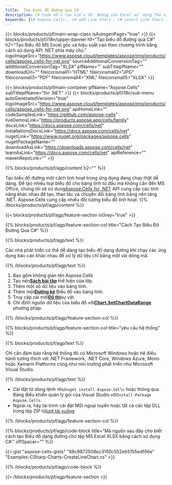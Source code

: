 ```yaml
---
title:  Tạo biểu đồ đường qua C#
description: C# Code mẫu tạo biểu đồ đường vào Excel sử dụng Thư viện .NET. Sử dụng mã này để tạo biểu đồ dạng đường cho MS Excel trong VB.NET, Asp.NET hoặc bất kỳ ứng dụng dựa trên .NET nào.
keywords: [C# Aspose.Cells., c# add Line Chart., c# insert Line Chart., c# create Line Chart]
---
```

{{< blocks/products/pf/main-wrap-class isAutogenPage="true" >}}
{{< blocks/products/pf/i18n/upper-banner h1="Tạo biểu đồ đường qua C#" h2="Tạo Biểu đồ MS Excel gốc và hiệu suất cao theo chương trình bằng cách sử dụng API .NET phía máy chủ." logoImageSrc="https://www.aspose.cloud/templates/aspose/img/products/cells/aspose_cells-for-net.svg" sourceAdditionalConversionTag="" additionalConversionTag="XLSX" pfName="" subTitlepfName="" downloadUrl="" fileiconsmall1="HTML" fileiconsmall2="JPG" fileiconsmall3="PDF" fileiconsmall4="XML" fileiconsmall5="XLSX" >}}

{{< blocks/products/pf/main-container pfName="Aspose.Cells" subTitlepfName="for .NET" >}}
{{< blocks/products/pf/i18n/sub-menu autoGeneratedVersion="true" logoImageSrc="https://www.aspose.cloud/templates/aspose/img/products/cells/aspose_cells-for-net.svg" apiHomeLink="" codeSamplesLink="https://github.com/aspose-cells" liveDemosLink="https://products.aspose.app/cells/family" docsLink="https://docs.aspose.com/cells/net" installationsDocsLink="https://docs.aspose.com/cells/net" nugetLink="https://www.nuget.org/packages/aspose.cells" nugetPackageName="" downloadAsLink="https://downloads.aspose.com/cells/net" learnAsLink="https://docs.aspose.com/cells/net" apiReference="" mavenRepoLink="" >}}

{{% blocks/products/pf/agp/content h2="" %}}

Tạo biểu đồ đường một cách linh hoạt trong ứng dụng đang chạy thật dễ dàng. Để tạo nhiều loại biểu đồ cho bảng tính từ đầu mà không cần đến MS Office, chúng tôi sẽ sử dụng[Aspose.Cells for .NET](https://products.aspose.com/cells/net) API cung cấp các tính năng khác nhau để tạo, thao tác và chuyển đổi bảng tính bằng nền tảng .NET. Aspose.Cells cung cấp nhiều đối tượng biểu đồ linh hoạt.
{{% /blocks/products/pf/agp/content %}}

{{< blocks/products/pf/agp/feature-section isGrey="true" >}}

{{% blocks/products/pf/agp/feature-section-col title="Cách Tạo Biểu Đồ Đường Qua C#" %}}

{{% blocks/products/pf/agp/text %}}

 Các nhà phát triển có thể dễ dàng tạo biểu đồ dạng đường khi chạy các ứng dụng báo cáo khác nhau để xử lý dữ liệu chỉ bằng một vài dòng mã.

{{% /blocks/products/pf/agp/text %}}

1. Bao gồm không gian tên Aspose.Cells
1.  Tạo nên[**Sách bài tập**](https://reference.aspose.com/cells/net/aspose.cells/workbook) thể hiện của lớp.
1. Thêm một số dữ liệu vào bảng tính.
1.  Thêm một[**Đường kẻ**](https://reference.aspose.com/cells/net/aspose.cells.charts/charttype) Biểu đồ vào bảng tính.
1.  Truy cập cái mới[**Đồ thị**](https://reference.aspose.com/cells/net/aspose.cells.charts/chart)sự vật.
1.  Chỉ định nguồn dữ liệu của biểu đồ với[**Chart.SetChartDataRange**](https://https://reference.aspose.com/cells/net/aspose.cells.charts/chart/methods/setchartdatarange) phương pháp.


{{% /blocks/products/pf/agp/feature-section-col %}}

{{% blocks/products/pf/agp/feature-section-col title="yêu cầu hệ thống" %}}

{{% blocks/products/pf/agp/text %}}

Chỉ cần đảm bảo rằng hệ thống đó có Microsoft Windows hoặc hệ điều hành tương thích với .NET Framework, .NET Core, Windows Azure, Mono hoặc Xamarin Platforms cũng như môi trường phát triển như Microsoft Visual Studio.

{{% /blocks/products/pf/agp/text %}}

-  Cài đặt từ dòng lệnh như<code>nuget install Aspose.Cells</code> hoặc thông qua Bảng điều khiển quản lý gói của Visual Studio với<code>Install-Package Aspose.Cells</code>.
-  Ngoài ra, hãy tải trình cài đặt MSI ngoại tuyến hoặc tất cả các tệp DLL trong tệp ZIP từ<a href="https://downloads.aspose.com/cells/net">lượt tải xuống</a>

{{% /blocks/products/pf/agp/feature-section-col %}}

{{% blocks/products/pf/agp/code-block title="Mã nguồn sau đây cho biết cách tạo Biểu đồ dạng đường cho tệp MS Excel XLSX bằng cách sử dụng C#." offSpacer="" %}}

{{< gist "aspose-cells-gists" "88c9872508ec3150c552eb5155edf06e" "Examples-CSharp-Charts-CreateLineChart.cs" >}}

{{% /blocks/products/pf/agp/code-block %}}

{{< /blocks/products/pf/agp/feature-section >}}

<!-- aboutfile Starts -->

